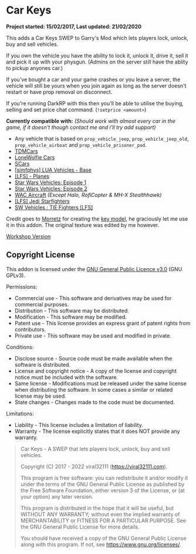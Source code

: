 # Car Keys

**Project started: 15/02/2017, Last updated: 21/02/2020**

This adds a Car Keys SWEP to Garry's Mod which lets players lock, unlock, buy and sell vehicles.

If you own the vehicle you have the ability to lock it, unlock it, drive it, sell it and pick it up with your physgun. (Admins on the server still have the ablity to pickup anyones car.)

If you've bought a car and your game crashes or you leave a server, the vehicle will still be yours when you join again as long as the server doesn't restart or have prop removal on disconnect.

If you're running DarkRP with this then you'll be able to utilise the buying, selling and set price chat command. (`!setprice <amount>`)

__Currently compatible with:__ *(Should work with almost every car in the game, if it doesn't though contact me and i'll try add support)*
* Any vehicle that is based on `prop_vehicle_jeep`, `prop_vehicle_jeep_old`, `prop_vehicle_airboat` and `prop_vehicle_prisoner_pod`.
* [TDMCars](https://steamcommunity.com/sharedfiles/filedetails/?id=140550510)
* [LoneWolfie Cars](https://steamcommunity.com/workshop/filedetails/?id=221591331)
* [SCars](https://steamcommunity.com/workshop/filedetails/?id=149640069)
* [[simfphys] LUA Vehicles - Base](https://steamcommunity.com/sharedfiles/filedetails/?id=771487490)
* [[LFS] - Planes](https://steamcommunity.com/sharedfiles/filedetails/?id=1571918906)
* [Star Wars Vehicles: Episode 1](https://steamcommunity.com/sharedfiles/filedetails/?id=495762961)
* [Star Wars Vehicles: Episode 2](https://steamcommunity.com/sharedfiles/filedetails/?id=608632308)
* [WAC Aircraft](https://steamcommunity.com/sharedfiles/filedetails/?id=199107624) *(Except Halo, RoflCopter & MH-X Stealthhawk)*
* [[LFS] Jedi Starfighters](https://steamcommunity.com/sharedfiles/filedetails/?id=1580175017)
* [SW Vehicles : TIE Fighters [LFS]](https://steamcommunity.com/sharedfiles/filedetails/?id=1580978413)

Credit goes to [Morretz](http://steamcommunity.com/profiles/76561198204059269) for creating the [key model](https://steamcommunity.com/sharedfiles/filedetails/?id=704317952), he graciously let me use it in this addon. The original texture was edited by me however.

[Workshop Version](https://steamcommunity.com/sharedfiles/filedetails/?id=864523561)

## Copyright License

This addon is licensed under the [GNU General Public Licence v3.0](https://choosealicense.com/licenses/gpl-3.0/) (GNU GPLv3).

Permissions:

* Commercial use - This software and derivatives may be used for commercial purposes.
* Distribution - This software may be distributed.
* Modification - This software may be modified.
* Patent use - This license provides an express grant of patent rights from contributors.
* Private use - This software may be used and modified in private.

Conditions:

* Disclose source - Source code must be made available when the software is distributed.
* License and copyright notice - A copy of the license and copyright notice must be included with the software.
* Same license - Modifications must be released under the same license when distributing the software. In some cases a similar or related license may be used.
* State changes - Changes made to the code must be documented.

Limitations:

* Liability - This license includes a limitation of liability.
* Warranty - The license explicitly states that it does NOT provide any warranty.

>Car Keys - A SWEP that lets players lock, unlock, buy and sell vehicles.
>
>Copyright (C) 2017 - 2022 viral32111 (https://viral32111.com).
>
>This program is free software: you can redistribute it and/or modify
>it under the terms of the GNU General Public License as published by
>the Free Software Foundation, either version 3 of the License, or
>(at your option) any later version.
>
>This program is distributed in the hope that it will be useful,
>but WITHOUT ANY WARRANTY; without even the implied warranty of
>MERCHANTABILITY or FITNESS FOR A PARTICULAR PURPOSE. See the
>GNU General Public License for more details.
>
>You should have received a copy of the GNU General Public License
>along with this program. If not, see https://www.gnu.org/licenses/.
